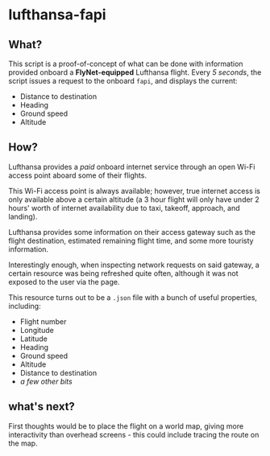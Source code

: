 # lufthansa-fapi

## What?
This script is a proof-of-concept of what can be done with information provided onboard a **FlyNet-equipped** Lufthansa flight.
Every _5 seconds_, the script issues a request to the onboard `fapi`, and displays the current:
- Distance to destination
- Heading
- Ground speed
- Altitude

## How?
Lufthansa provides a _paid_ onboard internet service through an open Wi-Fi access point aboard some of their flights.

This Wi-Fi access point is always available; however, true internet access is only available above a certain altitude (a 3 hour flight will only have under 2 hours' worth of internet availability due to taxi, takeoff, approach, and landing).

Lufthansa provides some information on their access gateway such as the flight destination, estimated remaining flight time, and some more touristy information.

Interestingly enough, when inspecting network requests on said gateway, a certain resource was being refreshed quite often, although it was not exposed to the user via the page.

This resource turns out to be a `.json` file with a bunch of useful properties, including:
- Flight number
- Longitude
- Latitude
- Heading
- Ground speed
- Altitude
- Distance to destination
- _a few other bits_

## what's next?
First thoughts would be to place the flight on a world map, giving more interactivity than overhead screens - this could include tracing the route on the map.

